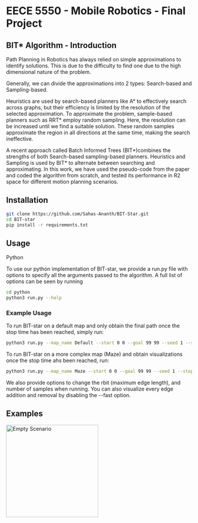 # EECE 5550 -  Mobile Robotics - Final Project

## BIT* Algorithm - Introduction



 Path Planning in Robotics has always relied on simple approximations to identify solutions. This is due to the difficulty to find one due to the high dimensional nature of the problem. 
 
 Generally, we can divide the approximations into 2 types: 
 Search-based and Sampling-based. 
 
 Heuristics are used by search-based planners like A* to effectively search across graphs, but their efficiency is limited by the resolution of the selected approximation. To approximate the problem, sample-based planners such as RRT* employ random sampling. Here, the resolution can be increased until we find a suitable solution. These random samples approximate the region in all directions at the same time, making the search ineffective. 
 
 A recent approach called Batch Informed Trees (BIT*)combines the strengths of both Search-based sampling-based planners. Heuristics and Sampling is used by BIT* to alternate between searching and approximating. In this work, we have used the pseudo-code from the paper and coded the algorithm from scratch, and tested its performance in R2 space for different motion planning scenarios.

## Installation

```bash
git clone https://github.com/Sahas-Ananth/BIT-Star.git
cd BIT-star
pip install -r requirements.txt
```

## Usage

<!-- <details> -->
<summary> Python </summary>

To use our python implementation of BIT-star, we provide a run.py file with options to specify all the arguments passed to the algorithm. A full list of options can be seen by running 
```bash
cd python
python3 run.py --help
```

### Example Usage
To run BIT-star on a default map and only obtain the final path once the stop time has been reached, simply run:
```bash
python3 run.py --map_name Default --start 0 0 --goal 99 99 --seed 1 --stop_time 20
```

To run BIT-star on a more complex map (Maze) and obtain visualizations once the stop time ahs been reached, run:

```bash
python3 run.py --map_name Maze --start 0 0 --goal 99 99 --seed 1 --stop_time 60 --vis --fast
```

We also provide options to change the rbit (maximum edge length), and number of samples when running. You can also visualize every edge addition and removal by disabling the --fast option.
<!-- </details> -->


## Examples

<img src="https://github.com/Sahas-Ananth/BIT-Star/Output/default_gif.gif" width="250" height="250" alt="Empty Scenario">